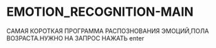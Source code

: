 # EMOTION_RECOGNITION-MAIN
САМАЯ КОРОТКАЯ ПРОГРАММА РАСПОЗНОВАНИЯ ЭМОЦИЙ,ПОЛА ВОЗРАСТА.НУЖНО НА ЗАПРОС НАЖАТЬ enter
